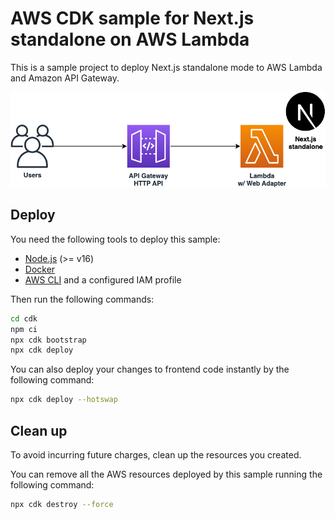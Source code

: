 # AWS CDK sample for Next.js standalone on AWS Lambda
This is a sample project to deploy Next.js standalone mode to AWS Lambda and Amazon API Gateway.

![Architecture](img/architecture.png)

## Deploy
You need the following tools to deploy this sample:

* [Node.js](https://nodejs.org/en/download/) (>= v16)
* [Docker](https://docs.docker.com/get-docker/)
* [AWS CLI](https://docs.aws.amazon.com/cli/latest/userguide/getting-started-install.html) and a configured IAM profile

Then run the following commands:

```sh
cd cdk
npm ci
npx cdk bootstrap
npx cdk deploy
```

You can also deploy your changes to frontend code instantly by the following command:

```sh
npx cdk deploy --hotswap
```

## Clean up
To avoid incurring future charges, clean up the resources you created.

You can remove all the AWS resources deployed by this sample running the following command:

```sh
npx cdk destroy --force
```
